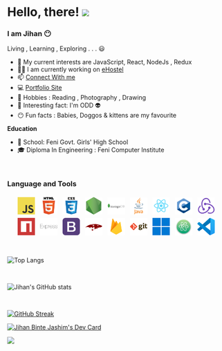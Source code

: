 
# Hello, there! <img src="https://raw.githubusercontent.com/MartinHeinz/MartinHeinz/master/wave.gif" width="30px">

### I am Jihan :no_mouth:  

Living , Learning , Exploring . . . :smiley:  
  
- 🌱 My current interests are JavaScript, React, NodeJs , Redux
- :woman_technologist: I am currently working on [eHostel](https://github.com/jihan212/ehostel)
- 📫 [Connect With me](https://linktr.ee/jihan2121)
- :computer: [Portfolio Site](https://portfolio-3305c.web.app/)
- :maple_leaf: Hobbies : Reading , Photography , Drawing 
- :ghost: Interesting fact: I'm ODD :alien:
- :no_mouth: Fun facts : Babies, Doggos & kittens are my favourite 

**Education**
- :school_satchel: School: Feni Govt. Girls' High School
- :mortar_board: Diploma In Engineering : Feni Computer Institute 

<br />

### Language and Tools 

<p align="center">
<img src="https://raw.githubusercontent.com/github/explore/80688e429a7d4ef2fca1e82350fe8e3517d3494d/topics/javascript/javascript.png" alt="Javascript" height="40" style="vertical-align:top; margin:4px">
<img src="https://raw.githubusercontent.com/github/explore/80688e429a7d4ef2fca1e82350fe8e3517d3494d/topics/html/html.png" alt="html" height="40" style="vertical-align:top; margin:4px">
<img src="https://raw.githubusercontent.com/github/explore/80688e429a7d4ef2fca1e82350fe8e3517d3494d/topics/css/css.png" alt="css" height="40" style="vertical-align:top; margin:4px">
<img src="https://raw.githubusercontent.com/github/explore/80688e429a7d4ef2fca1e82350fe8e3517d3494d/topics/nodejs/nodejs.png" alt="nodejs" height="40" style="vertical-align:top; margin:4px">
<img src="https://raw.githubusercontent.com/github/explore/80688e429a7d4ef2fca1e82350fe8e3517d3494d/topics/mongodb/mongodb.png" alt="mongodb" height="40" style="vertical-align:top; margin:4px">
<img src="https://raw.githubusercontent.com/github/explore/80688e429a7d4ef2fca1e82350fe8e3517d3494d/topics/java/java.png" alt="java" height="40" style="vertical-align:top; margin:4px">
<img src="https://raw.githubusercontent.com/github/explore/80688e429a7d4ef2fca1e82350fe8e3517d3494d/topics/react/react.png" alt="react" height="40" style="vertical-align:top; margin:4px">
<img src="https://raw.githubusercontent.com/github/explore/80688e429a7d4ef2fca1e82350fe8e3517d3494d/topics/c/c.png" alt="c" height="40" style="vertical-align:top; margin:4px">
<img src="https://raw.githubusercontent.com/github/explore/80688e429a7d4ef2fca1e82350fe8e3517d3494d/topics/redux/redux.png" alt="redux" height="40" style="vertical-align:top; margin:4px">
<img src="https://raw.githubusercontent.com/github/explore/80688e429a7d4ef2fca1e82350fe8e3517d3494d/topics/npm/npm.png" alt="npm" height="40" style="vertical-align:top; margin:4px">
<img src="https://raw.githubusercontent.com/github/explore/80688e429a7d4ef2fca1e82350fe8e3517d3494d/topics/express/express.png" alt="express" height="40" style="vertical-align:top; margin:4px">
<img src="https://raw.githubusercontent.com/github/explore/80688e429a7d4ef2fca1e82350fe8e3517d3494d/topics/bootstrap/bootstrap.png" alt="bootstrap" height="40" style="vertical-align:top; margin:4px">
<img src="https://raw.githubusercontent.com/github/explore/80688e429a7d4ef2fca1e82350fe8e3517d3494d/topics/mongoose/mongoose.png" alt="mongoose" height="40" style="vertical-align:top; margin:4px">
<img src="https://raw.githubusercontent.com/github/explore/80688e429a7d4ef2fca1e82350fe8e3517d3494d/topics/firebase/firebase.png" alt="firebase" height="40" style="vertical-align:top; margin:4px">
<img src="https://raw.githubusercontent.com/github/explore/80688e429a7d4ef2fca1e82350fe8e3517d3494d/topics/git/git.png" alt="git" height="40" style="vertical-align:top; margin:4px">
<img src="https://raw.githubusercontent.com/github/explore/80688e429a7d4ef2fca1e82350fe8e3517d3494d/topics/windows/windows.png" alt="windows" height="40" style="vertical-align:top; margin:4px">
<img src="https://raw.githubusercontent.com/github/explore/80688e429a7d4ef2fca1e82350fe8e3517d3494d/topics/atom/atom.png" alt="atom" height="40" style="vertical-align:top; margin:4px">
<img src="https://raw.githubusercontent.com/github/explore/80688e429a7d4ef2fca1e82350fe8e3517d3494d/topics/visual-studio-code/visual-studio-code.png" alt="VS Code" height="40" style="vertical-align:top; margin:4px">
<!-- <img src="https://raw.githubusercontent.com/github/explore/80688e429a7d4ef2fca1e82350fe8e3517d3494d/topics/canva/canva.png" alt="canva" height="40" style="vertical-align:top; margin:4px"> -->
</p>

<br />

![Top Langs](https://github-readme-stats.vercel.app/api/top-langs/?username=jihan212&theme=nord )


<br />

![Jihan's GitHub stats](https://github-readme-stats.vercel.app/api?username=jihan212&count_private=true&show_icons=true&theme=nord )

<br />

[![GitHub Streak](https://github-readme-streak-stats.herokuapp.com/?user=jihan212&theme=dark)](https://git.io/streak-stats)

<a href="https://app.daily.dev/jihan212"><img src="https://api.daily.dev/devcards/c9f38d6e438f48a38fce8696f8151f79.png?r=tgm" width="100" alt="Jihan Binte Jashim's Dev Card"/></a>

![](https://komarev.com/ghpvc/?username=jihan212&color=orange&style=plastic)

